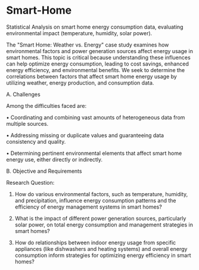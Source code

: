 # Smart-Home
Statistical Analysis on smart home energy consumption data, evaluating environmental impact (temperature, humidity, solar power).

The "Smart Home: Weather vs. Energy" case study examines how environmental factors and power generation sources affect energy usage in smart homes. This topic is critical because understanding these influences can help optimize energy consumption, leading to cost savings, enhanced energy efficiency, and environmental benefits. We seek to determine the correlations between factors that affect smart home energy usage by utilizing weather, energy production, and consumption data. 

A.	 Challenges 

Among the difficulties faced are:

•	 Coordinating and combining vast amounts of heterogeneous data from multiple sources.

•	Addressing missing or duplicate values and guaranteeing data consistency and quality.

•	Determining pertinent environmental elements that affect smart home energy use, either directly or indirectly.
 
B.	  Objective and Requirements

Research Question: 

1.	How do various environmental factors, such as temperature, humidity, and precipitation, influence energy consumption patterns and the efficiency of energy management systems in smart homes? 

2.	What is the impact of different power generation sources, particularly solar power, on total energy consumption and management strategies in smart homes? 

3.	How do relationships between indoor energy usage from specific appliances (like dishwashers and heating systems) and overall energy consumption inform strategies for optimizing energy efficiency in smart homes? 

